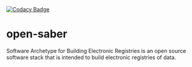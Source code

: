 [![Codacy Badge](https://api.codacy.com/project/badge/Grade/7495686ff46f41b1b52a47e5bf56129f)](https://www.codacy.com/app/steotia/open-saber?utm_source=github.com&amp;utm_medium=referral&amp;utm_content=project-sunbird/open-saber&amp;utm_campaign=Badge_Grade)

# open-saber

Software Archetype for Building Electronic Registries is an open source software stack that is intended to build electronic registries of data. 
